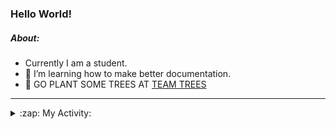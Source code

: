 ### Hello World!

##### About:
- Currently I am a student.
- 🌱 I’m learning how to make better documentation.
- 🌱 GO PLANT SOME TREES AT [TEAM TREES](https://teamtrees.org/)

---
<details>
  <summary>:zap: My Activity:</summary>
  
<!--START_SECTION:waka-->
![Code Time](http://img.shields.io/badge/Code%20Time-1%2C075%20hrs%2039%20mins-blue)

**I'm a Night 🦉** 

```text
🌞 Morning                1636 commits        ███░░░░░░░░░░░░░░░░░░░░░░   10.08 % 
🌆 Daytime                5170 commits        ████████░░░░░░░░░░░░░░░░░   31.85 % 
🌃 Evening                4789 commits        ███████░░░░░░░░░░░░░░░░░░   29.51 % 
🌙 Night                  4635 commits        ███████░░░░░░░░░░░░░░░░░░   28.56 % 
```
📅 **I'm Most Productive on Wednesday** 

```text
Monday                   2368 commits        ████░░░░░░░░░░░░░░░░░░░░░   14.59 % 
Tuesday                  2008 commits        ███░░░░░░░░░░░░░░░░░░░░░░   12.37 % 
Wednesday                3732 commits        ██████░░░░░░░░░░░░░░░░░░░   22.99 % 
Thursday                 2302 commits        ████░░░░░░░░░░░░░░░░░░░░░   14.18 % 
Friday                   1604 commits        ██░░░░░░░░░░░░░░░░░░░░░░░   09.88 % 
Saturday                 1475 commits        ██░░░░░░░░░░░░░░░░░░░░░░░   09.09 % 
Sunday                   2741 commits        ████░░░░░░░░░░░░░░░░░░░░░   16.89 % 
```


📊 **This Week I Spent My Time On** 

```text
🔥 Editors: 
VS Code                  4 hrs 29 mins       █████████████████████████   100.00 % 

🐱‍💻 Projects: 
CSF22                    2 hrs 21 mins       █████████████░░░░░░░░░░░░   52.51 % 
praise                   2 hrs 8 mins        ████████████░░░░░░░░░░░░░   47.49 % 
```


 Last Updated on 24/03/2023 11:08:18 UTC
<!--END_SECTION:waka-->
</details>
